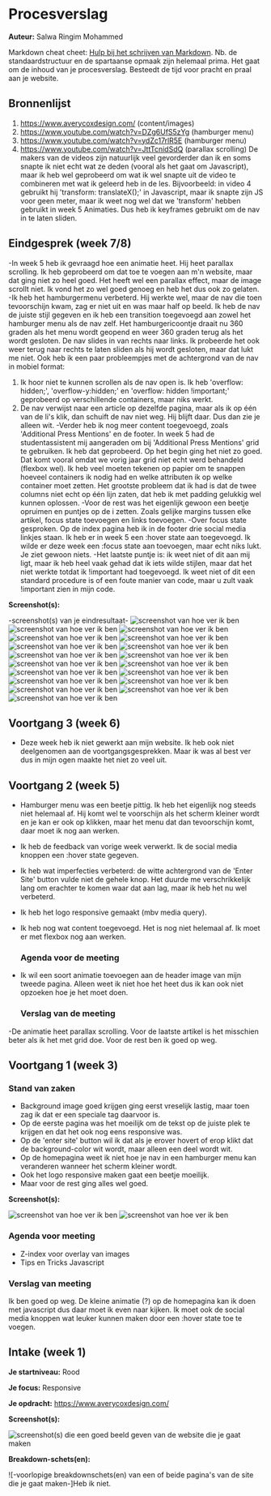 # Procesverslag
**Auteur:** Salwa Ringim Mohammed

Markdown cheat cheet: [Hulp bij het schrijven van Markdown](https://github.com/adam-p/markdown-here/wiki/Markdown-Cheatsheet). Nb. de standaardstructuur en de spartaanse opmaak zijn helemaal prima. Het gaat om de inhoud van je procesverslag. Besteedt de tijd voor pracht en praal aan je website.



## Bronnenlijst
1. https://www.averycoxdesign.com/ (content/images)
2. https://www.youtube.com/watch?v=DZg6UfS5zYg (hamburger menu)
3. https://www.youtube.com/watch?v=ydZc17rlR5E (hamburger menu)
4. https://www.youtube.com/watch?v=JttTcnidSdQ (parallax scrolling)
De makers van de videos zijn natuurlijk veel gevorderder dan ik en soms snapte ik niet echt wat ze deden (vooral als het gaat om Javascript), maar ik heb wel geprobeerd om wat ik wel snapte uit de video te combineren met wat ik geleerd heb in de les.
Bijvoorbeeld: in video 4 gebruikt hij 'transform: translateX();' in Javascript, maar ik snapte zijn JS voor geen meter, maar ik weet nog wel dat we 'transform' hebben gebruikt in week 5 Animaties. Dus heb ik keyframes gebruikt om de nav in te laten sliden.


## Eindgesprek (week 7/8)

-In week 5 heb ik gevraagd hoe een animatie heet. Hij heet parallax scrolling. Ik heb geprobeerd om dat toe te voegen aan m'n website, maar dat ging niet zo heel goed. Het heeft wel een parallax effect, maar de image scrollt niet. Ik vond het zo wel goed genoeg en heb het dus ook zo gelaten.
-Ik heb het hamburgermenu verbeterd. Hij werkte wel, maar de nav die toen tevoorschijn kwam, zag er niet uit en was maar half op beeld. Ik heb de nav de juiste stijl gegeven en ik heb een transition toegevoegd aan zowel het hamburger menu als de nav zelf. Het hamburgericoontje draait nu 360 graden als het menu wordt geopend en weer 360 graden terug als het wordt gesloten. De nav slides in van rechts naar links. Ik probeerde het ook weer terug naar rechts te laten sliden als hij wordt gesloten, maar dat lukt me niet. Ook heb ik een paar probleempjes met de achtergrond van de nav in mobiel format: 
1. Ik hoor niet te kunnen scrollen als de nav open is. Ik heb 'overflow: hidden;', 'overflow-y:hidden;' en 'overflow: hidden !important;' geprobeerd op verschillende containers, maar niks werkt.
2. De nav verwijst naar een article op dezelfde pagina, maar als ik op één van de li's klik, dan schuift de nav niet weg. Hij blijft daar. Dus dan zie je alleen wit. 
-Verder heb ik nog meer content toegevoegd, zoals 'Additional Press Mentions' en de footer. In week 5 had de studentassistent mij aangeraden om bij 'Additional Press Mentions' grid te gebruiken. Ik heb dat geprobeerd. Op het begin ging het niet zo goed. Dat komt vooral omdat we vorig jaar grid niet echt werd behandeld (flexbox wel). Ik heb veel moeten tekenen op papier om te snappen hoeveel containers ik nodig had en welke attributen ik op welke container moet zetten. Het grootste probleem dat ik had is dat de twee columns niet echt op één lijn zaten, dat heb ik met padding gelukkig wel kunnen oplossen.
-Voor de rest was het eigenlijk gewoon een beetje opruimen en puntjes op de i zetten. Zoals gelijke margins tussen elke artikel, focus state toevoegen en links toevoegen.
-Over focus state gesproken. Op de index pagina heb ik in de footer drie social media linkjes staan. Ik heb er in week 5 een :hover state aan toegevoegd. Ik wilde er deze week een :focus state aan toevoegen, maar echt niks lukt. Je ziet gewoon niets.
-Het laatste puntje is: ik weet niet of dit aan mij ligt, maar ik heb heel vaak gehad dat ik iets wilde stijlen, maar dat het niet werkte totdat ik !important had toegevoegd. Ik weet niet of dit een standard procedure is of een foute manier van code, maar u zult vaak !important zien in mijn code.

**Screenshot(s):**

-screenshot(s) van je eindresultaat-
![screenshot van hoe ver ik ben](../screenshotsEind/Index.jpg)
![screenshot van hoe ver ik ben](../screenshotsEind/Home.png)
![screenshot van hoe ver ik ben](../screenshotsEind/HomeBreakpoint.png)
![screenshot van hoe ver ik ben](../screenshotsEind/HomeMobile.png)
![screenshot van hoe ver ik ben](../screenshotsEind/NavMobile.png)
![screenshot van hoe ver ik ben](../screenshotsEind/PortfolioWebsite.png)
![screenshot van hoe ver ik ben](../screenshotsEind/PortfolioMobile.png)
![screenshot van hoe ver ik ben](../screenshotsEind/AboutWebsite.png)
![screenshot van hoe ver ik ben](../screenshotsEind/AboutMobile.png)
![screenshot van hoe ver ik ben](../screenshotsEind/PressWebsite.png)
![screenshot van hoe ver ik ben](../screenshotsEind/PressMobile.png)
![screenshot van hoe ver ik ben](../screenshotsEind/AddPressWebsite.png)
![screenshot van hoe ver ik ben](../screenshotsEind/AddPressMobile.png)
![screenshot van hoe ver ik ben](../screenshotsEind/FooterWebsite.png)
![screenshot van hoe ver ik ben](../screenshotsEind/FooterHoverFocus.png)
![screenshot van hoe ver ik ben](../screenshotsEind/FooterMobile.png)
![screenshot van hoe ver ik ben](../screenshotsEind/FullPageWebsite.png)
![screenshot van hoe ver ik ben](../screenshotsEind/FullPageMobile.png)

## Voortgang 3 (week 6)

- Deze week heb ik niet gewerkt aan mijn website. Ik heb ook niet deelgenomen aan de voortgangsgesprekken. Maar ik was al best ver dus in mijn ogen maakte het niet zo veel uit.



## Voortgang 2 (week 5)

- Hamburger menu was een beetje pittig. Ik heb het eigenlijk nog steeds niet helemaal af. Hij komt wel te voorschijn als het scherm kleiner wordt en je kan er ook op klikken, maar het menu dat dan tevoorschijn komt, daar moet ik nog aan werken.

- Ik heb de feedback van vorige week verwerkt. Ik de social media knoppen een :hover state gegeven.

- Ik heb wat imperfecties verbeterd: de witte achtergrond van de 'Enter Site' button vulde niet de gehele knop. Het duurde me verschrikkelijk lang om erachter te komen waar dat aan lag, maar ik heb het nu wel verbeterd.

- Ik heb het logo responsive gemaakt (mbv media query).

- Ik heb nog wat content toegevoegd. Het is nog niet helemaal af. Ik moet er met flexbox nog aan werken.

    ### Agenda voor de meeting
- Ik wil een soort animatie toevoegen aan de header image van mijn tweede pagina. Alleen weet ik niet hoe het heet dus ik kan ook niet opzoeken hoe je het moet doen.

    ### Verslag van de meeting
-De animatie heet parallax scrolling. Voor de laatste artikel is het misschien beter als ik het met grid doe. Voor de rest ben ik goed op weg.


## Voortgang 1 (week 3)

### Stand van zaken

- Background image goed krijgen ging eerst vreselijk lastig, maar toen zag ik dat er een speciale tag daarvoor is.
- Op de eerste pagina was het moeilijk om de tekst op de juiste plek te krijgen en dat het ook nog eens responsive was.
- Op de 'enter site' button wil ik dat als je erover hovert of erop klikt dat de background-color wit wordt, maar alleen een deel wordt wit.
- Op de homepagina weet ik niet hoe je nav in een hamburger menu kan veranderen wanneer het scherm kleiner wordt.
- Ook het logo responsive maken gaat een beetje moeilijk.
- Maar voor de rest ging alles wel goed.

**Screenshot(s):**

![screenshot van hoe ver ik ben](../images/screenshotvoortgang1(1).png)
![screenshot van hoe ver ik ben](../images/screenshotvoortgang1(2).png)

### Agenda voor meeting

- Z-index voor overlay van images
- Tips en Tricks Javascript

### Verslag van meeting

Ik ben goed op weg. De kleine animatie (?) op de homepagina kan ik doen met javascript dus daar moet ik even naar kijken.
Ik moet ook de social media knoppen wat leuker kunnen maken door een :hover state toe te voegen.



## Intake (week 1)

**Je startniveau:** Rood

**Je focus:** Responsive

**Je opdracht:** https://www.averycoxdesign.com/

**Screenshot(s):**

![screenshot(s) die een goed beeld geven van de website die je gaat maken](images/screenshotwebsite.jpg)

**Breakdown-schets(en):**

![-voorlopige breakdownschets(en) van een of beide pagina's van de site die je gaat maken-]Heb ik niet.
